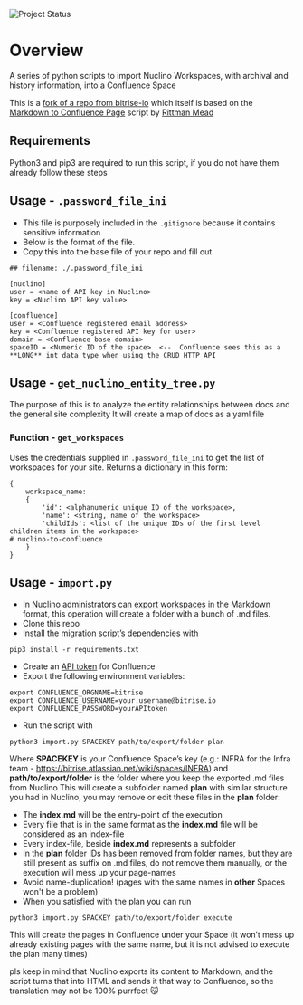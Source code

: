 ![Project Status](https://img.shields.io/badge/status-in_progress-orange)

# Overview
A series of python scripts to import Nuclino Workspaces, with archival and history information, into a Confluence Space

This is a [fork of a repo from bitrise-io](https://github.com/bitrise-io/nuclino-to-confluence) which itself is based on the [Markdown to Confluence Page](https://github.com/rittmanmead/md_to_conf) script by [Rittman Mead](https://github.com/RittmanMead)



## Requirements

Python3 and pip3 are required to run this script, if you do not have them already follow these steps

## Usage - `.password_file_ini`
* This file is purposely included in the `.gitignore` because it contains sensitive information
* Below is the format of the file. 
* Copy this into the base file of your repo and fill out
```
## filename: ./.password_file_ini

[nuclino]
user = <name of API key in Nuclino>
key = <Nuclino API key value>

[confluence]
user = <Confluence registered email address>
key = <Confluence registered API key for user>
domain = <Confluence base domain>
spaceID = <Numeric ID of the space>  <--  Confluence sees this as a **LONG** int data type when using the CRUD HTTP API 
```

## Usage - `get_nuclino_entity_tree.py`

The purpose of this is to analyze the entity relationships between docs and the general site complexity
It will create a map of docs as a yaml file

### Function - `get_workspaces`
Uses the credentials supplied in `.password_file_ini` to get the list of workspaces for your site.
Returns a dictionary in this form:
```
{ 
    workspace_name: 
    {
        'id': <alphanumeric unique ID of the workspace>,
        'name': <string, name of the workspace>
        'childIds': <list of the unique IDs of the first level children items in the workspace>
# nuclino-to-confluence
    }
}
```

## Usage - `import.py`

- In Nuclino administrators can [export workspaces](https://help.nuclino.com/fb60e6f6-export-a-workspace) in the Markdown format, this operation will create a folder with a bunch of .md files.
- Clone this repo
- Install the migration script’s dependencies with
```SHELL
pip3 install -r requirements.txt
```
- Create an [API token](https://id.atlassian.com/manage/api-tokens) for Confluence
- Export the following environment variables:
```SHELL
export CONFLUENCE_ORGNAME=bitrise
export CONFLUENCE_USERNAME=your.username@bitrise.io
export CONFLUENCE_PASSWORD=yourAPItoken
```
- Run the script with
```SHELL
python3 import.py SPACEKEY path/to/export/folder plan
```
Where **SPACEKEY** is your Confluence Space’s key (e.g.: INFRA for the Infra team - https://bitrise.atlassian.net/wiki/spaces/INFRA) and **path/to/export/folder** is the folder where you keep the exported .md files from Nuclino
This will create a subfolder named **plan** with similar structure you had in Nuclino, you may remove or edit these files in the **plan** folder:
- The **index.md** will be the entry-point of the execution
- Every file that is in the same format as the **index.md** file will be considered as an index-file
- Every index-file, beside **index.md** represents a subfolder
- In the **plan** folder IDs has been removed from folder names, but they are still present as suffix on .md files, do not remove them manually, or the execution will mess up your page-names
- Avoid name-duplication! (pages with the same names in **other** Spaces won't be a problem)
- When you satisfied with the plan you can run
```SHELL
python3 import.py SPACKEY path/to/export/folder execute
```
This will create the pages in Confluence under your Space (it won’t mess up already existing pages with the same name, but it is not advised to execute the plan many times)

pls keep in mind that Nuclino exports its content to Markdown, and the script turns that into HTML and sends it that way to Confluence, so the translation may not be 100% purrfect 😽
